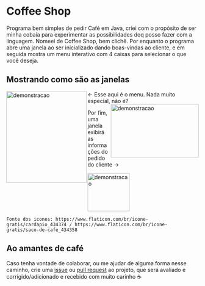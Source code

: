 # Coffee Shop
Programa bem simples de pedir Café em Java, criei com o propósito de ser minha cobaia para experimentar as possibilidades doq posso fazer com a linguagem.
Nomeei de Coffee Shop, bem clichê. Por enquanto o programa abre uma janela ao ser inicializado dando boas-vindas ao cliente, e em seguida mostra um menu interativo com 4 caixas para selecionar o que você deseja.
 
## Mostrando como são as janelas
<div>
  <img align="left" height="240" width="210" alt="demonstracao" src="https://media.discordapp.net/attachments/872262510701584454/872311854486134905/unknown.png">
  ← Esse aqui é o menu. Nada muito especial, não é?
  <img align="right" height="140" width="230" alt="demonstracao" src="https://cdn.discordapp.com/attachments/872262510701584454/872317060775039007/unknown.png">
  
  Por fim, uma janela exibirá as informações do pedido do cliente →
  
  <img align="center" height="100" width="110" alt="demonstracao" src="https://cdn.discordapp.com/attachments/872262510701584454/872315374857777212/giphy.gif">
</div>

    Fonte dos icones: https://www.flaticon.com/br/icone-gratis/cardapio_434374 / https://www.flaticon.com/br/icone-gratis/saco-de-cafe_434358
    
    
   ##
## Ao amantes de café
Caso tenha vontade de colaborar, ou me ajudar de alguma forma nesse caminho, crie uma [issue](https://github.com/noemimedeiros/cafe/issues) ou [pull request](https://github.com/noemimedeiros/cafe/pulls) ao projeto, que será avaliado e corrigido/adicionado e recebido com muito carinho ☕
 
